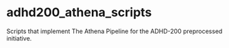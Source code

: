 # adhd200_athena_scripts
Scripts that implement The Athena Pipeline for the ADHD-200 preprocessed initiative.

